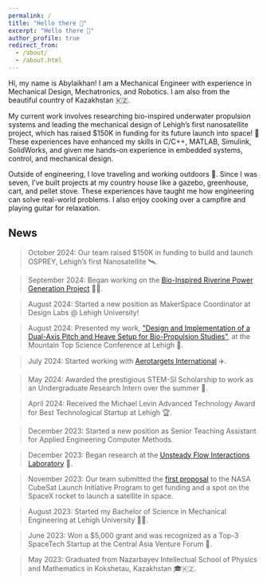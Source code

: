 ```yaml
---
permalink: /
title: "Hello there 👋"
excerpt: "Hello there 👋"
author_profile: true
redirect_from: 
  - /about/
  - /about.html
---
```


Hi, my name is Abylaikhan! I am a Mechanical Engineer with experience in Mechanical Design, Mechatronics, and Robotics. I am also from the beautiful country of Kazakhstan 🇰🇿.

My current work involves researching bio-inspired underwater propulsion systems and leading the mechanical design of Lehigh’s first nanosatellite project, which has raised $150K in funding for its future launch into space! 🚀 These experiences have enhanced my skills in C/C++, MATLAB, Simulink, SolidWorks, and given me hands-on experience in embedded systems, control, and mechanical design.

Outside of engineering, I love traveling and working outdoors 🌿. Since I was seven, I’ve built projects at my country house like a gazebo, greenhouse, cart, and pellet stove. These experiences have taught me how engineering can solve real-world problems. I also enjoy cooking over a campfire and playing guitar for relaxation.

## News

> October 2024: Our team raised $150K in funding to build and launch OSPREY, Lehigh’s first Nanosatellite 🛰️.

> September 2024: Began working on the [Bio-Inspired Riverine Power Generation Project](https://engineering.lehigh.edu/meche/research/featured-projects/bio-inspired-riverine-power-generation) 🌊🔋.

> August 2024: Started a new position as MakerSpace Coordinator at Design Labs @ Lehigh University!

> August 2024: Presented my work, ["Design and Implementation of a Dual-Axis Pitch and Heave Setup for Bio-Propulsion Studies"](https://drive.google.com/file/d/1w6wW3RTmR0EpDcipo0eHy4nWQiP7tt0C/view), at the Mountain Top Science Conference at Lehigh 🎤.

> July 2024: Started working with [Aerotargets International](http://www.aerotargets.com/) ✈️.

> May 2024: Awarded the prestigious STEM-SI Scholarship to work as an Undergraduate Research Intern over the summer 🏅.

> April 2024: Received the Michael Levin Advanced Technology Award for Best Technological Startup at Lehigh 🏆.

> December 2023: Started a new position as Senior Teaching Assistant for Applied Engineering Computer Methods.

> December 2023: Began research at the [Unsteady Flow Interactions Laboratory](https://wordpress.lehigh.edu/kwm213/) 🔬.

> November 2023: Our team submitted the [first proposal](https://drive.google.com/file/d/1w6wW3RTmR0EpDcipo0eHy4nWQiP7tt0C/view) to the NASA CubeSat Launch Initiative Program to get funding and a spot on the SpaceX rocket to launch a satellite in space.

> August 2023: Started my Bachelor of Science in Mechanical Engineering at Lehigh University 👨‍💻.

> June 2023: Won a $5,000 grant and was recognized as a Top-3 SpaceTech Startup at the Central Asia Venture Forum 🚀.

> May 2023: Graduated from Nazarbayev Intellectual School of Physics and Mathematics in Kokshetau, Kazakhstan 🎓🇰🇿.

